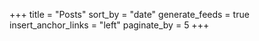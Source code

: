 +++
title = "Posts"
sort_by = "date"
generate_feeds = true
insert_anchor_links = "left"
paginate_by = 5
+++
